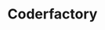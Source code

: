 ---
gid: coderfactory
title: Coderfactory
name: Coderfactory
type: Community
is_sponsor: true
website_url: https://coderfactory.com/
logo_url: https://s3-ap-southeast-2.amazonaws.com/2016govhacksponsors/nsw/CFA_RGB.png
sponsor_level: Silver
sponsor_level_id: silver-sponsor
sponsor_level_desc: Silver Sponsors
jurisdiction: nsw
events:
  - sydney
---